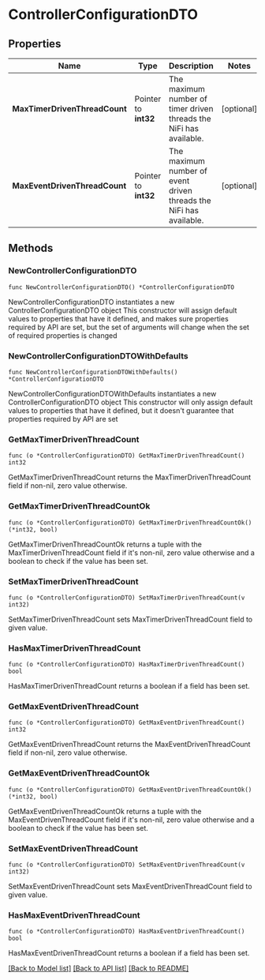 # ControllerConfigurationDTO

## Properties

Name | Type | Description | Notes
------------ | ------------- | ------------- | -------------
**MaxTimerDrivenThreadCount** | Pointer to **int32** | The maximum number of timer driven threads the NiFi has available. | [optional] 
**MaxEventDrivenThreadCount** | Pointer to **int32** | The maximum number of event driven threads the NiFi has available. | [optional] 

## Methods

### NewControllerConfigurationDTO

`func NewControllerConfigurationDTO() *ControllerConfigurationDTO`

NewControllerConfigurationDTO instantiates a new ControllerConfigurationDTO object
This constructor will assign default values to properties that have it defined,
and makes sure properties required by API are set, but the set of arguments
will change when the set of required properties is changed

### NewControllerConfigurationDTOWithDefaults

`func NewControllerConfigurationDTOWithDefaults() *ControllerConfigurationDTO`

NewControllerConfigurationDTOWithDefaults instantiates a new ControllerConfigurationDTO object
This constructor will only assign default values to properties that have it defined,
but it doesn't guarantee that properties required by API are set

### GetMaxTimerDrivenThreadCount

`func (o *ControllerConfigurationDTO) GetMaxTimerDrivenThreadCount() int32`

GetMaxTimerDrivenThreadCount returns the MaxTimerDrivenThreadCount field if non-nil, zero value otherwise.

### GetMaxTimerDrivenThreadCountOk

`func (o *ControllerConfigurationDTO) GetMaxTimerDrivenThreadCountOk() (*int32, bool)`

GetMaxTimerDrivenThreadCountOk returns a tuple with the MaxTimerDrivenThreadCount field if it's non-nil, zero value otherwise
and a boolean to check if the value has been set.

### SetMaxTimerDrivenThreadCount

`func (o *ControllerConfigurationDTO) SetMaxTimerDrivenThreadCount(v int32)`

SetMaxTimerDrivenThreadCount sets MaxTimerDrivenThreadCount field to given value.

### HasMaxTimerDrivenThreadCount

`func (o *ControllerConfigurationDTO) HasMaxTimerDrivenThreadCount() bool`

HasMaxTimerDrivenThreadCount returns a boolean if a field has been set.

### GetMaxEventDrivenThreadCount

`func (o *ControllerConfigurationDTO) GetMaxEventDrivenThreadCount() int32`

GetMaxEventDrivenThreadCount returns the MaxEventDrivenThreadCount field if non-nil, zero value otherwise.

### GetMaxEventDrivenThreadCountOk

`func (o *ControllerConfigurationDTO) GetMaxEventDrivenThreadCountOk() (*int32, bool)`

GetMaxEventDrivenThreadCountOk returns a tuple with the MaxEventDrivenThreadCount field if it's non-nil, zero value otherwise
and a boolean to check if the value has been set.

### SetMaxEventDrivenThreadCount

`func (o *ControllerConfigurationDTO) SetMaxEventDrivenThreadCount(v int32)`

SetMaxEventDrivenThreadCount sets MaxEventDrivenThreadCount field to given value.

### HasMaxEventDrivenThreadCount

`func (o *ControllerConfigurationDTO) HasMaxEventDrivenThreadCount() bool`

HasMaxEventDrivenThreadCount returns a boolean if a field has been set.


[[Back to Model list]](../README.md#documentation-for-models) [[Back to API list]](../README.md#documentation-for-api-endpoints) [[Back to README]](../README.md)


